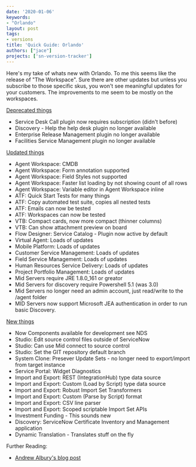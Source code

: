 ```yaml
---
date: '2020-01-06'
keywords:
- "Orlando"
layout: post
tags:
- versions
title: 'Quick Guide: Orlando'
authors: ["jace"]
projects: ['sn-version-tracker']
---
```


Here's my take of whats new with Orlando.  To me this seems like the release of "The Workspace".  Sure there are other updates but unless you subscribe to those specific skus, you won't see meaningful updates for your customers.  The improvements to me seem to be mostly on the workspaces.

[Deprecated things](https://docs.servicenow.com/bundle/orlando-rtp-release-notes/page/rtp-rn/summary/rn-summary-removed-features.html)

- Service Desk Call plugin now requires subscription (didn't before)
- Discovery - Help the help desk plugin no longer available
- Enterprise Release Management plugin no longer available
- Facilities Service Management plugin no longer available

[Updated things](https://docs.servicenow.com/bundle/orlando-rtp-release-notes/page/rtp-rn/summary/rn-summary-changes.html)

- Agent Workspace: CMDB
- Agent Workspace: Form annotation supported
- Agent Workspace: Field Styles not supported
- Agent Workspace: Faster list loading by not showing count of all rows
- Agent Workspace: Variable editor in Agent Workspace inline
- ATF: Quick Start Tests for many things
- ATF: Copy automated test suite, copies all nested tests
- ATF: Emails can now be tested
- ATF: Workspaces can now be tested
- VTB: Compact cards, now more compact (thinner columns)
- VTB: Can show attachment preview on board
- Flow Designer: Service Catalog - Plugin now active by default
- Virtual Agent: Loads of updates
- Mobile Platform: Loads of updates
- Customer Service Management: Loads of updates
- Field Service Management: Loads of updates
- Human Resources Service Delivery: Loads of updates
- Project Portfolio Management: Loads of updates
- Mid Servers require JRE 1.8.0_161 or greator
- Mid Servers for discovery require Powershell 5.1 (was 3.0)
- Mid Servers no longer need an admin account, just read/write to the /agent folder
- MID Servers now support Microsoft JEA authentication in order to run basic Discovery.


[New things](https://docs.servicenow.com/bundle/orlando-rtp-release-notes/page/rtp-rn/summary/rn-summary-new-features.html)

- Now Components available for development see NDS
- Studio: Edit source control files outside of ServiceNow
- Studio: Can use Mid connect to source control
- Studio: Set the GIT repository default branch
- System Clone: Presever Update Sets - no longer need to export/import from target instance
- Service Portal: Widget Diagnostics
- Import and Export: REST (IntegrationHub) type data source
- Import and Export: Custom (Load by Script) type data source
- Import and Export: Robust Import Set Transformers
- Import and Export: Custom (Parse by Script) format
- Import and Export: CSV line parser
- Import and Export: Scoped scriptable Import Set APIs
- Investment Funding - This sounds new
- Discovery: ServiceNow Certificate Inventory and Management application
- Dynamic Translation - Translates stuff on the fly

  
Further Reading:

- [Andrew Albury's blog post](http://andrew.alburydor.com/blog/2020/01/06/orlandofeatures/)
